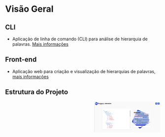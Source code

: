 # Visão Geral
## CLI
- Aplicação de linha de comando (CLI) para análise de hierarquia de palavras. [Mais informações](https://github.com/BrunoSobralDEV/wa-project/tree/main/wacli)

## Front-end
- Aplicação web para criação e visualização de hierarquias de palavras, [mais informações](https://github.com/BrunoSobralDEV/wa-project/tree/main/front-end)

## Estrutura do Projeto
<img align="right"  src="https://github.com/BrunoSobralDEV/wa-project/blob/main/prin-screen-front-end.png" alt="printscreen-mobile-dasboard" width="215px">
